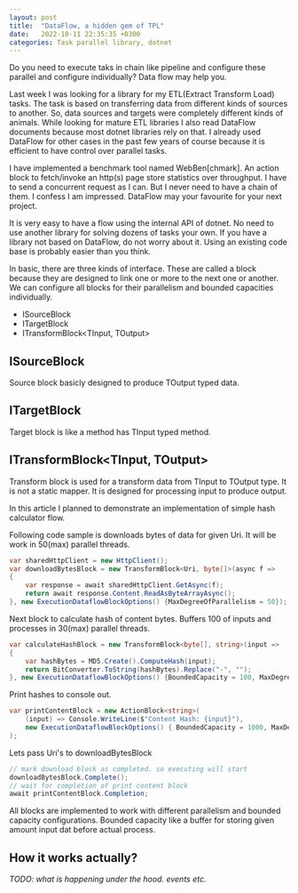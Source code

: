 ```yaml
---
layout: post
title:  "DataFlow, a hidden gem of TPL"
date:   2022-10-11 22:35:35 +0300
categories: Task parallel library, dotnet
---
```


Do you need to execute taks in chain like pipeline and configure these parallel and configure individually? Data flow may help you.

Last week I was looking for a library for my ETL(Extract Transform Load) tasks. The task is based on transferring data from different kinds of sources to another. So, data sources and targets were completely different kinds of animals. While looking for mature ETL libraries I also read DataFlow documents because most dotnet libraries rely on that. I already used DataFlow for other cases in the past few years of course because it is efficient to have control over parallel tasks.

I have implemented a benchmark tool named WebBen[chmark]. An action block to fetch/invoke an http(s) page store statistics over throughput. I have to send a concurrent request as I can. But I never need to have a chain of them. I confess I am impressed. DataFlow may your favourite for your next project.

It is very easy to have a flow using the internal API of dotnet. No need to use another library for solving dozens of tasks your own. If you have a library not based on DataFlow, do not worry about it. Using an existing code base is probably easier than you think.

In basic, there are three kinds of interface. These are called a block because they are designed to link one or more to the next one or another. We can configure all blocks for their parallelism and bounded capacities individually.

- ISourceBlock<TOutput>
- ITargetBlock<TInput>
- ITransformBlock<TInput, TOutput>

## ISourceBlock<TOutput>
Source block basicly designed to produce TOutput typed data.

## ITargetBlock<TInput>
Target block is like a method has TInput typed method.

## ITransformBlock<TInput, TOutput>
Transform block is used for a transform data from TInput to TOutput type. It is not a static mapper. It is designed for processing input to produce output.

In this article I planned to demonstrate an implementation of simple hash calculator flow.

Following code sample is downloads bytes of data for given Uri. It will be work in 50(max) parallel threads.

```csharp
var sharedHttpClient = new HttpClient();
var downloadBytesBlock = new TransformBlock<Uri, byte[]>(async f =>
{
    var response = await sharedHttpClient.GetAsync(f);
    return await response.Content.ReadAsByteArrayAsync();
}, new ExecutionDataflowBlockOptions() {MaxDegreeOfParallelism = 50});
```

Next block to calculate hash of content bytes. Buffers 100 of inputs and processes in 30(max) parallel threads.

```csharp
var calculateHashBlock = new TransformBlock<byte[], string>(input =>
{
    var hashBytes = MD5.Create().ComputeHash(input);
    return BitConverter.ToString(hashBytes).Replace("-", "");
}, new ExecutionDataflowBlockOptions() {BoundedCapacity = 100, MaxDegreeOfParallelism = 30});
```

Print hashes to console out.
```csharp
var printContentBlock = new ActionBlock<string>(
    (input) => Console.WriteLine($"Content Hash: {input}"),
    new ExecutionDataflowBlockOptions() { BoundedCapacity = 1000, MaxDegreeOfParallelism = 1}
);
```

Lets pass Uri's to downloadBytesBlock

```csharp
// mark download block as completed. so executing will start
downloadBytesBlock.Complete();
// wait for completion of print content block
await printContentBlock.Completion;
```

All blocks are implemented to work with different parallelism and bounded capacity configurations. Bounded capacity like a buffer for storing given amount input dat before actual process.

## How it works actually?
*TODO: what is happening under the hood. events etc.*